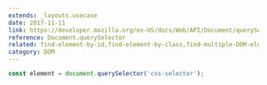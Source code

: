 ```yaml
---
extends: _layouts.usecase
date: 2017-11-11
link: https://developer.mozilla.org/en-US/docs/Web/API/Document/querySelector
reference: Document.querySelector
related: find-element-by-id,find-element-by-class,find-multiple-DOM-elements
category: DOM
---
```



```javascript
const element = document.querySelector('css-selector');
```
